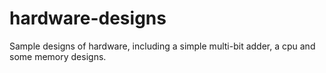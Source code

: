 # hardware-designs
Sample designs of hardware, including a simple multi-bit adder, a cpu and some memory designs.
